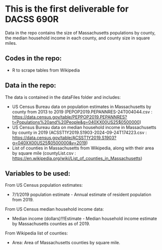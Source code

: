 # This is the first deliverable for DACSS 690R

Data in the repo contains the size of Massachusetts populations by county, the median household income in each county, and county size in square miles.

## Codes in the repo:

* R to scrape tables from Wikipedia

## Data in the repo:

The data is contained in the dataFiles folder and includes:
* US Census Bureau data on population estimates in Massachusetts by county from 2013 to 2019 (PEPOP2019.PEPANNRES-24T004044.csv : https://data.census.gov/table/PEPPOP2019.PEPANNRES?t=Populations%20and%20People&g=040XX00US25$0500000)
* US Census Bureau data on median household income in Massachusetts by county in 2019 (ACSST1Y2019.S1903-2024-09-24T174223.csv : https://data.census.gov/table/ACSST1Y2019.S1903?g=040XX00US25$0500000&y=2019)
* List of counties in Massachusetts from Wikipedia, along with their area by square mile (countyList.csv : https://en.wikipedia.org/wiki/List_of_counties_in_Massachusetts)

## Variables to be used:

From US Census population estimates:
* 7/1/2019 population estimate - Annual estimate of resident population from 2019.

From US Census median household income data:
* Median income (dollars)!!!Estimate - Median household income estimate by Massachusetts counties as of 2019.

From Wikipedia list of counties: 
* Area: Area of Massachusetts counties by square mile.
